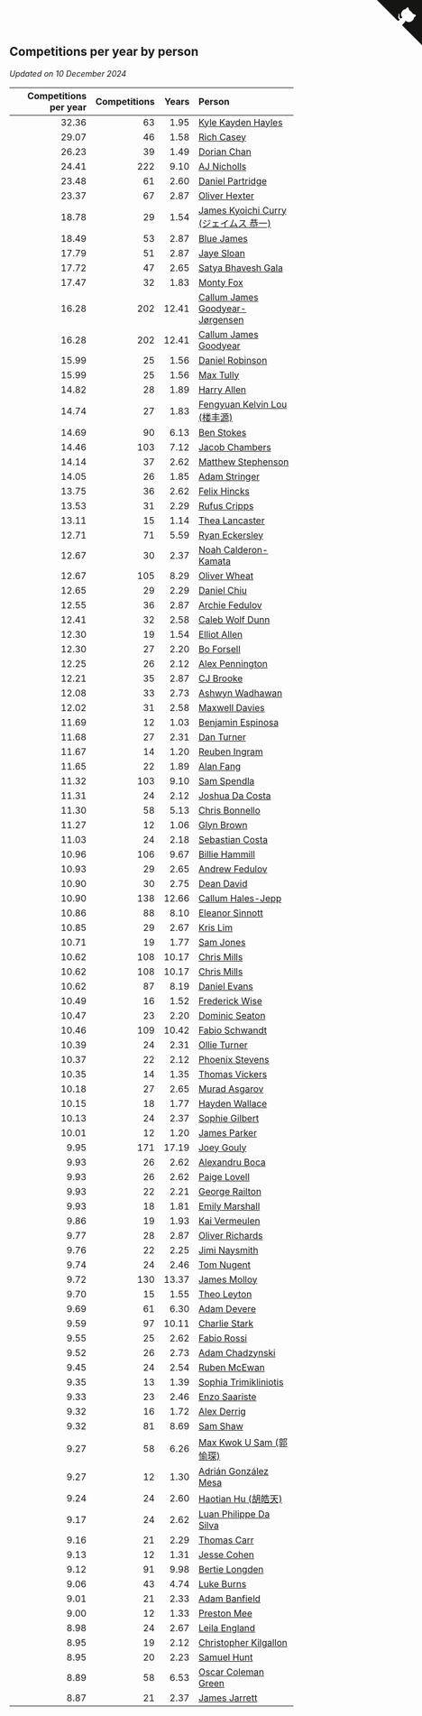 ## Competitions per year by person

*Updated on 10 December 2024*

| Competitions per year | Competitions | Years | Person |
| ---: | ---: | ---: | :--- |
| 32.36 | 63 | 1.95 | [Kyle Kayden Hayles](https://www.worldcubeassociation.org/persons/2022HAYL02) |
| 29.07 | 46 | 1.58 | [Rich Casey](https://www.worldcubeassociation.org/persons/2023CASE06) |
| 26.23 | 39 | 1.49 | [Dorian Chan](https://www.worldcubeassociation.org/persons/2023DORI01) |
| 24.41 | 222 | 9.10 | [AJ Nicholls](https://www.worldcubeassociation.org/persons/2015NICH04) |
| 23.48 | 61 | 2.60 | [Daniel Partridge](https://www.worldcubeassociation.org/persons/2022PART02) |
| 23.37 | 67 | 2.87 | [Oliver Hexter](https://www.worldcubeassociation.org/persons/2022HEXT01) |
| 18.78 | 29 | 1.54 | [James Kyoichi Curry (ジェイムス 恭一)](https://www.worldcubeassociation.org/persons/2023CURR06) |
| 18.49 | 53 | 2.87 | [Blue James](https://www.worldcubeassociation.org/persons/2022JAME01) |
| 17.79 | 51 | 2.87 | [Jaye Sloan](https://www.worldcubeassociation.org/persons/2022SLOA01) |
| 17.72 | 47 | 2.65 | [Satya Bhavesh Gala](https://www.worldcubeassociation.org/persons/2022GALA03) |
| 17.47 | 32 | 1.83 | [Monty Fox](https://www.worldcubeassociation.org/persons/2023FOXM01) |
| 16.28 | 202 | 12.41 | [Callum James Goodyear-Jørgensen](https://www.worldcubeassociation.org/persons/2012GOOD02) |
| 16.28 | 202 | 12.41 | [Callum James Goodyear](https://www.worldcubeassociation.org/persons/2012GOOD02) |
| 15.99 | 25 | 1.56 | [Daniel Robinson](https://www.worldcubeassociation.org/persons/2023ROBI10) |
| 15.99 | 25 | 1.56 | [Max Tully](https://www.worldcubeassociation.org/persons/2023TULL04) |
| 14.82 | 28 | 1.89 | [Harry Allen](https://www.worldcubeassociation.org/persons/2023ALLE01) |
| 14.74 | 27 | 1.83 | [Fengyuan Kelvin Lou (楼丰源)](https://www.worldcubeassociation.org/persons/2023LOUF01) |
| 14.69 | 90 | 6.13 | [Ben Stokes](https://www.worldcubeassociation.org/persons/2018STOK01) |
| 14.46 | 103 | 7.12 | [Jacob Chambers](https://www.worldcubeassociation.org/persons/2017CHAM09) |
| 14.14 | 37 | 2.62 | [Matthew Stephenson](https://www.worldcubeassociation.org/persons/2022STEP04) |
| 14.05 | 26 | 1.85 | [Adam Stringer](https://www.worldcubeassociation.org/persons/2023STRI02) |
| 13.75 | 36 | 2.62 | [Felix Hincks](https://www.worldcubeassociation.org/persons/2022HINC01) |
| 13.53 | 31 | 2.29 | [Rufus Cripps](https://www.worldcubeassociation.org/persons/2022CRIP01) |
| 13.11 | 15 | 1.14 | [Thea Lancaster](https://www.worldcubeassociation.org/persons/2023LANC06) |
| 12.71 | 71 | 5.59 | [Ryan Eckersley](https://www.worldcubeassociation.org/persons/2019ECKE02) |
| 12.67 | 30 | 2.37 | [Noah Calderon-Kamata](https://www.worldcubeassociation.org/persons/2022CALD07) |
| 12.67 | 105 | 8.29 | [Oliver Wheat](https://www.worldcubeassociation.org/persons/2016WHEA01) |
| 12.65 | 29 | 2.29 | [Daniel Chiu](https://www.worldcubeassociation.org/persons/2022CHIU06) |
| 12.55 | 36 | 2.87 | [Archie Fedulov](https://www.worldcubeassociation.org/persons/2022FEDU01) |
| 12.41 | 32 | 2.58 | [Caleb Wolf Dunn](https://www.worldcubeassociation.org/persons/2022DUNN03) |
| 12.30 | 19 | 1.54 | [Elliot Allen](https://www.worldcubeassociation.org/persons/2023ALLE16) |
| 12.30 | 27 | 2.20 | [Bo Forsell](https://www.worldcubeassociation.org/persons/2022FORS06) |
| 12.25 | 26 | 2.12 | [Alex Pennington](https://www.worldcubeassociation.org/persons/2022PENN04) |
| 12.21 | 35 | 2.87 | [CJ Brooke](https://www.worldcubeassociation.org/persons/2022BROO02) |
| 12.08 | 33 | 2.73 | [Ashwyn Wadhawan](https://www.worldcubeassociation.org/persons/2022WADH02) |
| 12.02 | 31 | 2.58 | [Maxwell Davies](https://www.worldcubeassociation.org/persons/2022DAVI11) |
| 11.69 | 12 | 1.03 | [Benjamin Espinosa](https://www.worldcubeassociation.org/persons/2023ESPI36) |
| 11.68 | 27 | 2.31 | [Dan Turner](https://www.worldcubeassociation.org/persons/2022TURN10) |
| 11.67 | 14 | 1.20 | [Reuben Ingram](https://www.worldcubeassociation.org/persons/2023INGR05) |
| 11.65 | 22 | 1.89 | [Alan Fang](https://www.worldcubeassociation.org/persons/2023FANG02) |
| 11.32 | 103 | 9.10 | [Sam Spendla](https://www.worldcubeassociation.org/persons/2015SPEN01) |
| 11.31 | 24 | 2.12 | [Joshua Da Costa](https://www.worldcubeassociation.org/persons/2022COST18) |
| 11.30 | 58 | 5.13 | [Chris Bonnello](https://www.worldcubeassociation.org/persons/2019BONN05) |
| 11.27 | 12 | 1.06 | [Glyn Brown](https://www.worldcubeassociation.org/persons/2023BROW47) |
| 11.03 | 24 | 2.18 | [Sebastian Costa](https://www.worldcubeassociation.org/persons/2022COST12) |
| 10.96 | 106 | 9.67 | [Billie Hammill](https://www.worldcubeassociation.org/persons/2015HAMM01) |
| 10.93 | 29 | 2.65 | [Andrew Fedulov](https://www.worldcubeassociation.org/persons/2022FEDU02) |
| 10.90 | 30 | 2.75 | [Dean David](https://www.worldcubeassociation.org/persons/2022DAVI06) |
| 10.90 | 138 | 12.66 | [Callum Hales-Jepp](https://www.worldcubeassociation.org/persons/2012HALE01) |
| 10.86 | 88 | 8.10 | [Eleanor Sinnott](https://www.worldcubeassociation.org/persons/2016SINN01) |
| 10.85 | 29 | 2.67 | [Kris Lim](https://www.worldcubeassociation.org/persons/2022LIMK01) |
| 10.71 | 19 | 1.77 | [Sam Jones](https://www.worldcubeassociation.org/persons/2023JONE09) |
| 10.62 | 108 | 10.17 | [Chris Mills](https://www.worldcubeassociation.org/persons/2014MILL04) |
| 10.62 | 108 | 10.17 | [Chris Mills](https://www.worldcubeassociation.org/persons/2014MILL04) |
| 10.62 | 87 | 8.19 | [Daniel Evans](https://www.worldcubeassociation.org/persons/2016EVAN06) |
| 10.49 | 16 | 1.52 | [Frederick Wise](https://www.worldcubeassociation.org/persons/2023WISE03) |
| 10.47 | 23 | 2.20 | [Dominic Seaton](https://www.worldcubeassociation.org/persons/2022SEAT02) |
| 10.46 | 109 | 10.42 | [Fabio Schwandt](https://www.worldcubeassociation.org/persons/2014SCHW02) |
| 10.39 | 24 | 2.31 | [Ollie Turner](https://www.worldcubeassociation.org/persons/2022TURN11) |
| 10.37 | 22 | 2.12 | [Phoenix Stevens](https://www.worldcubeassociation.org/persons/2022STEV09) |
| 10.35 | 14 | 1.35 | [Thomas Vickers](https://www.worldcubeassociation.org/persons/2023VICK03) |
| 10.18 | 27 | 2.65 | [Murad Asgarov](https://www.worldcubeassociation.org/persons/2022ASGA01) |
| 10.15 | 18 | 1.77 | [Hayden Wallace](https://www.worldcubeassociation.org/persons/2023WALL05) |
| 10.13 | 24 | 2.37 | [Sophie Gilbert](https://www.worldcubeassociation.org/persons/2022GILB05) |
| 10.01 | 12 | 1.20 | [James Parker](https://www.worldcubeassociation.org/persons/2023PARK57) |
| 9.95 | 171 | 17.19 | [Joey Gouly](https://www.worldcubeassociation.org/persons/2007GOUL01) |
| 9.93 | 26 | 2.62 | [Alexandru Boca](https://www.worldcubeassociation.org/persons/2022BOCA01) |
| 9.93 | 26 | 2.62 | [Paige Lovell](https://www.worldcubeassociation.org/persons/2022LOVE06) |
| 9.93 | 22 | 2.21 | [George Railton](https://www.worldcubeassociation.org/persons/2022RAIL01) |
| 9.93 | 18 | 1.81 | [Emily Marshall](https://www.worldcubeassociation.org/persons/2023MARS02) |
| 9.86 | 19 | 1.93 | [Kai Vermeulen](https://www.worldcubeassociation.org/persons/2023VERM01) |
| 9.77 | 28 | 2.87 | [Oliver Richards](https://www.worldcubeassociation.org/persons/2022RICH02) |
| 9.76 | 22 | 2.25 | [Jimi Naysmith](https://www.worldcubeassociation.org/persons/2022NAYS02) |
| 9.74 | 24 | 2.46 | [Tom Nugent](https://www.worldcubeassociation.org/persons/2022NUGE01) |
| 9.72 | 130 | 13.37 | [James Molloy](https://www.worldcubeassociation.org/persons/2011MOLL01) |
| 9.70 | 15 | 1.55 | [Theo Leyton](https://www.worldcubeassociation.org/persons/2023LEYT01) |
| 9.69 | 61 | 6.30 | [Adam Devere](https://www.worldcubeassociation.org/persons/2018DEVE02) |
| 9.59 | 97 | 10.11 | [Charlie Stark](https://www.worldcubeassociation.org/persons/2014STAR05) |
| 9.55 | 25 | 2.62 | [Fabio Rossi](https://www.worldcubeassociation.org/persons/2022ROSS02) |
| 9.52 | 26 | 2.73 | [Adam Chadzynski](https://www.worldcubeassociation.org/persons/2022CHAD02) |
| 9.45 | 24 | 2.54 | [Ruben McEwan](https://www.worldcubeassociation.org/persons/2022MCEW01) |
| 9.35 | 13 | 1.39 | [Sophia Trimikliniotis](https://www.worldcubeassociation.org/persons/2023TRIM03) |
| 9.33 | 23 | 2.46 | [Enzo Saariste](https://www.worldcubeassociation.org/persons/2022SAAR02) |
| 9.32 | 16 | 1.72 | [Alex Derrig](https://www.worldcubeassociation.org/persons/2023DERR02) |
| 9.32 | 81 | 8.69 | [Sam Shaw](https://www.worldcubeassociation.org/persons/2016SHAW02) |
| 9.27 | 58 | 6.26 | [Max Kwok U Sam (郭愉琛)](https://www.worldcubeassociation.org/persons/2018SAMK01) |
| 9.27 | 12 | 1.30 | [Adrián González Mesa](https://www.worldcubeassociation.org/persons/2023MESA03) |
| 9.24 | 24 | 2.60 | [Haotian Hu (胡皓天)](https://www.worldcubeassociation.org/persons/2022HUHA01) |
| 9.17 | 24 | 2.62 | [Luan Philippe Da Silva](https://www.worldcubeassociation.org/persons/2022SILV08) |
| 9.16 | 21 | 2.29 | [Thomas Carr](https://www.worldcubeassociation.org/persons/2022CARR18) |
| 9.13 | 12 | 1.31 | [Jesse Cohen](https://www.worldcubeassociation.org/persons/2023COHE05) |
| 9.12 | 91 | 9.98 | [Bertie Longden](https://www.worldcubeassociation.org/persons/2014LONG06) |
| 9.06 | 43 | 4.74 | [Luke Burns](https://www.worldcubeassociation.org/persons/2020BURN06) |
| 9.01 | 21 | 2.33 | [Adam Banfield](https://www.worldcubeassociation.org/persons/2022BANF01) |
| 9.00 | 12 | 1.33 | [Preston Mee](https://www.worldcubeassociation.org/persons/2023MEEP01) |
| 8.98 | 24 | 2.67 | [Leila England](https://www.worldcubeassociation.org/persons/2022ENGL01) |
| 8.95 | 19 | 2.12 | [Christopher Kilgallon](https://www.worldcubeassociation.org/persons/2022KILG02) |
| 8.95 | 20 | 2.23 | [Samuel Hunt](https://www.worldcubeassociation.org/persons/2022HUNT12) |
| 8.89 | 58 | 6.53 | [Oscar Coleman Green](https://www.worldcubeassociation.org/persons/2018GREE09) |
| 8.87 | 21 | 2.37 | [James Jarrett](https://www.worldcubeassociation.org/persons/2022JARR01) |


<a href="https://github.com/simonkellly/wca_statistics_uk" class="github-corner" aria-label="View source on Github"><svg width="80" height="80" viewBox="0 0 250 250" style="fill:#151513; color:#fff; position: absolute; top: 0; border: 0; right: 0;" aria-hidden="true"><path d="M0,0 L115,115 L130,115 L142,142 L250,250 L250,0 Z"></path><path d="M128.3,109.0 C113.8,99.7 119.0,89.6 119.0,89.6 C122.0,82.7 120.5,78.6 120.5,78.6 C119.2,72.0 123.4,76.3 123.4,76.3 C127.3,80.9 125.5,87.3 125.5,87.3 C122.9,97.6 130.6,101.9 134.4,103.2" fill="currentColor" style="transform-origin: 130px 106px;" class="octo-arm"></path><path d="M115.0,115.0 C114.9,115.1 118.7,116.5 119.8,115.4 L133.7,101.6 C136.9,99.2 139.9,98.4 142.2,98.6 C133.8,88.0 127.5,74.4 143.8,58.0 C148.5,53.4 154.0,51.2 159.7,51.0 C160.3,49.4 163.2,43.6 171.4,40.1 C171.4,40.1 176.1,42.5 178.8,56.2 C183.1,58.6 187.2,61.8 190.9,65.4 C194.5,69.0 197.7,73.2 200.1,77.6 C213.8,80.2 216.3,84.9 216.3,84.9 C212.7,93.1 206.9,96.0 205.4,96.6 C205.1,102.4 203.0,107.8 198.3,112.5 C181.9,128.9 168.3,122.5 157.7,114.1 C157.9,116.9 156.7,120.9 152.7,124.9 L141.0,136.5 C139.8,137.7 141.6,141.9 141.8,141.8 Z" fill="currentColor" class="octo-body"></path></svg></a><style>.github-corner:hover .octo-arm{animation:octocat-wave 560ms ease-in-out}@keyframes octocat-wave{0%,100%{transform:rotate(0)}20%,60%{transform:rotate(-25deg)}40%,80%{transform:rotate(10deg)}}@media (max-width:500px){.github-corner:hover .octo-arm{animation:none}.github-corner .octo-arm{animation:octocat-wave 560ms ease-in-out}}</style>
